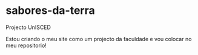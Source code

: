 # sabores-da-terra
 Projecto UnISCED

Estou criando o meu site como um projecto da faculdade e vou colocar no meu repositorio!